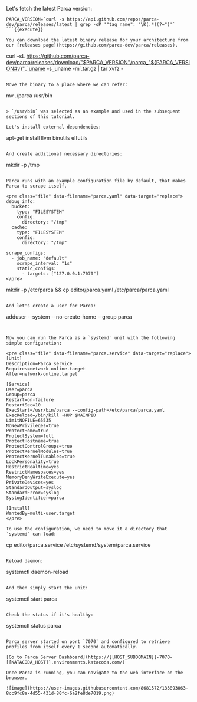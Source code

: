 Let's fetch the latest Parca version:

```
PARCA_VERSION=`curl -s https://api.github.com/repos/parca-dev/parca/releases/latest | grep -oP '"tag_name": "\K(.*)(?=")'`
```{{execute}}

You can download the latest binary release for your architecture from our [releases page](https://github.com/parca-dev/parca/releases).

```
curl -sL https://github.com/parca-dev/parca/releases/download/"$PARCA_VERSION"/parca_"${PARCA_VERSION#v}"_`uname -s`_`uname -m`.tar.gz | tar xvfz -
```{{execute}}

Move the binary to a place where we can refer:

```
mv ./parca /usr/bin
```{{execute}}

> `/usr/bin` was selected as an example and used in the subsequent sections of this tutorial.

Let's install external dependencies:
```
apt-get install llvm binutils elfutils
```{{execute}}

And create additional necessary directories:
```
mkdir -p /tmp
```{{execute}}

Parca runs with an example configuration file by default, that makes Parca to scrape itself.

<pre class="file" data-filename="parca.yaml" data-target="replace">
debug_info:
  bucket:
    type: "FILESYSTEM"
    config:
      directory: "/tmp"
  cache:
    type: "FILESYSTEM"
    config:
      directory: "/tmp"

scrape_configs:
  - job_name: "default"
    scrape_interval: "1s"
    static_configs:
      - targets: ["127.0.0.1:7070"]
</pre>

```
mkdir -p /etc/parca && cp editor/parca.yaml /etc/parca/parca.yaml
```{{execute}}

And let's create a user for Parca:
```
adduser --system --no-create-home --group parca
```{{execute}}


Now you can run the Parca as a `systemd` unit with the following simple configuration:

<pre class="file" data-filename="parca.service" data-target="replace">
[Unit]
Description=Parca service
Requires=network-online.target
After=network-online.target

[Service]
User=parca
Group=parca
Restart=on-failure
RestartSec=10
ExecStart=/usr/bin/parca --config-path=/etc/parca/parca.yaml
ExecReload=/bin/kill -HUP $MAINPID
LimitNOFILE=65535
NoNewPrivileges=true
ProtectHome=true
ProtectSystem=full
ProtectHostname=true
ProtectControlGroups=true
ProtectKernelModules=true
ProtectKernelTunables=true
LockPersonality=true
RestrictRealtime=yes
RestrictNamespaces=yes
MemoryDenyWriteExecute=yes
PrivateDevices=yes
StandardOutput=syslog
StandardError=syslog
SyslogIdentifier=parca

[Install]
WantedBy=multi-user.target
</pre>

To use the configuration, we need to move it a directory that `systemd` can load:

```
cp editor/parca.service /etc/systemd/system/parca.service
```{{execute}}

Reload daemon:
```
systemctl daemon-reload
```{{execute}}

And then simply start the unit:
```
systemctl start parca
```{{execute}}

Check the status if it's healthy:
```
systemctl status parca
```{{execute}}

Parca server started on port `7070` and configured to retrieve profiles from itself every 1 second automatically.

[Go to Parca Server Dashboard](https://[[HOST_SUBDOMAIN]]-7070-[[KATACODA_HOST]].environments.katacoda.com/)

Once Parca is running, you can navigate to the web interface on the browser.

![image](https://user-images.githubusercontent.com/8681572/133893063-8cc9fc8a-4d55-431d-80fc-6a2fe8de7019.png)
